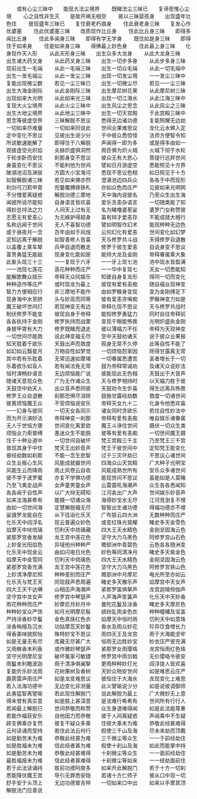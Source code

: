 <!-- { "loadSidebar": true } -->
　　或有心尘三昧中　　能现大法尘境界
　　既睹法尘三昧已　　复谛思惟心尘境
　　心之自性非生灭　　是故开阐无相空
　　彼以三昧婴孩身　　出现盛年壮色住
　　彼现盛年三昧已　　复住衰老朽痼身
　　住此衰老身三昧　　复发心作优婆塞
　　住此优婆塞三昧　　改质现作比丘身
　　住此比丘身三昧　　即得多闻比丘身
　　住此多闻身三昧　　即得有学无学身
　　既住如是身三昧　　即得住于如来身
　　住是如来身三昧　　得佛最上妙色身
　　住此最上身三昧　　化身现作天人形
　　从此天形身三昧　　出生众多大龙身
　　从此大龙身三昧　　出生诸大药叉身
　　从此药叉身三昧　　出生一切步多身
　　从此步多身三昧　　现前出生一毛端
　　从此一毛端三昧　　出生一切众毛端
　　从此一切毛端中　　出生一发毛端尘
　　从此一发尘三昧　　出现一切发尘境
　　一一发尘三昧中　　复能出现微尘数
　　若见一尘三昧已　　出生一切微尘尽
　　若见一一尘三昧　　出生大海金刚际
　　从此金刚际三昧　　出生摩尼树花果
　　从此摩尼树三昧　　出现如来大光明
　　从此如来光三昧　　出现一切江海水
　　从此江海三昧中　　复现大火尘境界
　　从此火尘三昧中　　出生风尘之思念
　　从此风尘之三昧　　出生大地尘境界
　　从此地尘三昧中　　出生一切天宫殿
　　于此宫殿三昧中　　思念等彼虚空界
　　三昧解脱不思议　　悉得无边诸功德
　　复能照耀无边劫　　一切如来尽难量
　　一切如来同说此　　世间业果难思议
　　龙化云水佛入定　　定中变化不思议
　　见彼出生说少分　　于中彼众悉惊怪
　　法师方便智令知　　所说敏速能解了
　　即得住于八解脱　　声闻得一即为多
　　或是得多由如一　　观彼虚空光炽焰
　　炎赫炽盛俱洞然　　周匝俱为炽火城
　　火城下彻于水轮　　于轮坐卧而安住
　　刹那身变不思议　　彼众无有大悲心
　　菩提行远弃世间　　身虽变化不思议
　　不能利他为世间　　譬如日月游虚空
　　悉能照见十方界　　陂湖池沼及渊泉
　　方圆大小宝海河　　悉现不思议色相
　　如日照见于十方　　如智解脱诸三昧
　　若见如来佛亦然　　澄湛池边四兵众
　　各各于中而现形　　利剑弓刀箭甲胄
　　兜鍪覆膊绦铁札　　亦如众色而庄严
　　见彼如来光明网　　不分憎爱离疑惑
　　解脱功德三摩地　　天中海内说彼名
　　乃至众生出生海　　闻彼所说尽能知
　　自身语言皆欢喜　　爱乐贪恚杂语言
　　一切随类能了知　　得妙总持法之力
　　人间天上过有无　　名为睹噜婆惹娑
　　婆罗门女称赞彼　　志愿无有爱恚心
　　为无嫉妒得超身　　虽有辩才爱恚存
　　不能成就大檀行　　名称远闻于世间
　　无人不喜智功德　　譬如明智作幻术
　　能现种种无边色　　或于昼夜月一念
　　百年由如于风烛　　云何幻化有爱恚
　　世间变化如幻梦　　定知远离于解脱
　　如智善修人皆喜　　天与修罗共斗战
　　天得修罗自退散　　以盖覆上乘车辇
　　兵甲自退而散走　　修罗于彼生爱恚
　　自说身变不思议　　富贵勇猛无能敌
　　现身变化能如是　　能持大龙及金刚
　　帝释眷属乘大象　　此象头现三十三
　　一一复现于六牙　　一一牙上现七池
　　池中现水皆盈满　　一一池现七莲花
　　莲花种种而庄严　　一一华中复现七
　　天女一切悉能知　　能解歌舞众妓乐
　　帝释天众同娱乐　　知彼自身复龙形
　　得同一切而变化　　种种造作等庄严
　　或时现龙为最上　　彼现有爱有恚痴
　　随自福业现神变　　智力方便相应行
　　非三摩地不能作　　由如罗睺身变现
　　变为金刚缚足下　　现身海中水至脐
　　头与妙高而同等　　彼有爱恚贪嗔痴
　　罗睺神变力如是　　魔王破坏世间灯
　　若现神变无有边　　帝释化现不思议
　　天与修罗共战时　　制伏修罗不能变
　　彼现自身于帝释　　能知修罗勇猛力
　　同时自往帝释前　　各各执持于金刚
　　修罗执持而战栗　　变现千眼能怖畏
　　光明炽盛执金刚　　身披甲胄有大力
　　修罗既睹而退走　　彼以薄福力不任
　　帝释为天现神变　　一切世间尽能救
　　说此神变福无尽　　空中天鼓劝诸天
　　说于彼众业果报　　知天耽着于欲乐
　　天鼓出声而救度　　观身无常不久停
　　此等自性不能了　　如幻如云翳星月
　　万物自性如梦觉　　一切烦恼怨家因
　　除得甘露离无常　　其中若有乐耽着
　　无常迅速如摩竭　　一切眷属悉遭苦
　　圣者增长于一切　　乐着欲乐如盲人
　　若有闻法免无常　　鼓为帝释常诫劝
　　及诸天众说妙法　　恒时演畅妙语言
　　无边烦恼能广说　　彼能现此无色相
　　天鼓出于大音声　　随诸天意现众色
　　广为无作诸众生　　天与修罗相持时
　　以天福力胜于彼　　天鼓空中劝天人
　　出众音声悉同彼　　天鼓劝令生忻喜
　　得生远离兵怖畏　　修罗王众自退散
　　刹那恐惧尽消除　　鼓施甘露经劫数
　　救度一切诸世间　　彼离烦恼魔王众
　　不受烦恼说安乐　　帝释天女九十二
　　化身令他悉欢喜　　一一幻身与彼同
　　一切天女各同示　　诸女同时贪欲乐
　　若住自性妙法中　　而为开示演妙法
　　帝释神变一刹那　　帝释有爱有恚痴
　　唯自娱乐诸眷属　　无人于世恒方便
　　世间变化离爱欲　　魔王斗诤住世间
　　摄伏一切众生类　　烦恼业力索普缚
　　愚迷众生不能脱　　彼等有爱有恚痴
　　一切世间魔王摄　　住于十种业道中
　　一切世间自破坏　　梵王宫殿三千主
　　乃至梵王三千宫　　普现其身于中住
　　梵天王出妙音声　　梵王于彼世间中
　　定知梵王能变化　　彼经劫数如刹那
　　不能一念生悲智　　过于三灾坏劫已
　　不思议心诸世间　　众生业报心生风
　　风能成就器世间　　四海众山天宫殿
　　广大种子光明宝　　风能生云而降雨
　　雨止风卷云自收　　风能成熟世所有
　　安乐众多诸世间　　彼不学于波罗蜜
　　亦复不学佛功德　　能现世间不思议
　　虽能如是人莫睹　　乃至飞禽走战声
　　女声童男童女声　　云雷震吼海潮声
　　众生各各悉闻知　　各各闻于自性声
　　以广大辩无碍知　　江河各出广大声
　　世间娱乐妙音声　　如来法海甚希有
　　能摄一切诸众海　　海得妙宝水无尽
　　江河竞澍复不增　　由如一切世间海
　　定慧解脱福无尽　　智智出生诸功德
　　得福功德亦不增　　娑誐罗龙能自在
　　从下往诣化乐天　　广布慈云四大洲
　　无数种种而庄严　　化乐天中阎浮名
　　现云普遍众妙色　　或变红珠光晃耀
　　睹史多天金雪色　　焰摩天中吠琉璃
　　忉利天中琉璃藏　　四大王天水精色
　　金刚坚固海云色　　紧那罗宫香发越
　　龙王宫中莲花色　　坚守大力乌黑色
　　阿修罗宫山石色　　上妙金光阳焰色
　　异域他州种种严　　赡部洲中青碧色
　　云色各各随洲变　　化乐天中现金云
　　由如闪电日光色　　妙色等同清净月
　　睹史多天紫金色　　焰摩天中金雪同
　　忉利天中琉璃色　　四大王天水精色
　　金刚坚固海云色　　紧那罗宫香充满
　　龙王宫中莲花色　　坚守大力乌黑色
　　阿修罗宫铁山色　　上妙清净摩尼照
　　种种差别而庄严　　赡部洲中月摩尼
　　电光所至亦如云　　化乐天与梵王天
　　同现鼓声悉周遍　　睹史多天雅乐声
　　焰摩宫中天女声　　四大王天干达嚩
　　山相击声海潮声　　紧那罗笛俱拏声
　　龙宫迦陵频伽声　　坚守宫中龙女声
　　修罗宫中琴瑟声　　人声海声笙簧声
　　化乐天中天妙香　　雨花种种而庄严
　　妙摩尼月妙月中　　曼陀花鬘及涂香
　　睹史多天摩尼色　　种种妙宝众严饰
　　如月光明摩尼髻　　缤纷乱雨金色衣
　　种种幢幡及宝盖　　严持涂香妙华鬘
　　金色真珠红色衣　　焰摩天中恒时雨
　　忉利天中如意珠　　涂香栴檀及沉水
　　功姑摩蕊天妙鬘　　香水及雨众妙花
　　珍异饮食增长力　　得香美味貌熙怡
　　殊特妙宝不思议　　雨四天王及龙宫
　　雨于大海能坚牢　　如是无量无有尽
　　库藏无尽甚广大　　恒雨无边胜妙宝
　　妙衣庄严彼充满　　又雨粖香末利香
　　或作雅妙琴瑟声　　紧那罗女雨璎珞
　　龙宫恒雨红色珠　　坚守光明摩尼宝
　　破坏冤家弓敏捷　　修罗宫中雨剑戟
　　无价璎珞令彼安　　雨鬘末利瞻波迦
　　雨于清净俱阑拏　　更雨种种妙灯光
　　阎浮提人皆欢喜　　复能忻乐妙法雨
　　花树果树及香树　　天妙众物安世间
　　如是难思云庄严　　霹雳雷声雨庄严
　　如是龙变难思议　　彼恒住于大海水
　　龙现变化上难思　　若入法海功德中
　　无边变化非测量　　此义譬喻说少分
　　如是说彼调御师　　此勇猛智离譬喻
　　若此现住解脱门　　说此解脱为最上
　　广大微妙无上意　　得未曾有真实意
　　如是胜上甚深意　　是法难行希希有
　　世间所有行行人　　若闻最上解脱已
　　世间恭敬而称赞　　众生身道难得闻
　　如是此法能尊重　　若能作福获安乐
　　自他因力而恭敬　　彼于人间离疑惑
　　声闻乘中不生疑　　辟支佛乘亦复然
　　彼复不疑众多乘　　住彼大乘未为难
　　恭敬此经甚难得　　云何读诵而受持
　　若住此法云何行　　假使三千山及海
　　尽未来劫而顶戴　　如是勤苦未为难
　　恭敬此经甚为难　　三千微尘等众生
　　一一于前经劫住　　如是胜福未为难
　　信此经者甚为难　　假使十刹山及海
　　如此而能掌中持　　如是勤苦未为难
　　恭敬此经甚难得　　十刹微尘等众生
　　一一面前经劫住　　最胜福报未为难
　　信此经者甚难得　　十刹微尘等如来
　　一一经劫面前住　　若于此法读诵持
　　胜前功德阿庾多　　如来开此解脱门
　　若于十方一切刹　　悉能降伏魔王宫
　　导引无罪悉安隐　　若诸十方仁师子
　　彼从口中现一切　　舒手安于头顶上
　　无边功德普吉祥　　一切如来口中出
　　如来以手摩其顶　　解脱法门应善说
